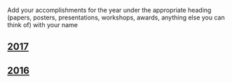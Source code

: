 Add your accomplishments for the year under the appropriate heading (papers, posters, presentations, workshops, awards, anything else you can think of) with your name

## [2017](https://github.com/weecology/labCVs/wiki/2017)

## [2016](https://github.com/weecology/labCVs/wiki/2016)